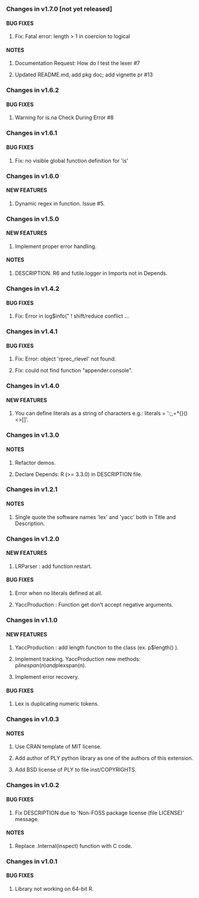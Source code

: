 ### Changes in v1.7.0 [not yet released]

#### BUG FIXES

  1. Fix: Fatal error: length > 1 in coercion to logical

#### NOTES

  1. Documentation Request: How do I test the lexer #7

  2. Updated README.md, add pkg doc; add vignette  pr #13

### Changes in v1.6.2

#### BUG FIXES

  1. Warning for is.na Check During Error #8

### Changes in v1.6.1

#### BUG FIXES

  1. Fix: no visible global function definition for 'is'

### Changes in v1.6.0

#### NEW FEATURES

  1. Dynamic regex in function. Issue #5.

### Changes in v1.5.0

#### NEW FEATURES

  1. Implement proper error handling.

#### NOTES

  1. DESCRIPTION. R6 and futile.logger in Imports not in Depends.

### Changes in v1.4.2

#### BUG FIXES

  1. Fix: Error in log$info("  ! shift/reduce conflict ...

### Changes in v1.4.1

#### BUG FIXES

  1. Fix: Error: object 'rprec_rlevel' not found.

  2. Fix: could not find function "appender.console".

### Changes in v1.4.0

#### NEW FEATURES

  1. You can define literals as a string of characters e.g.: literals = ':;,=*{}()<>[]'.

### Changes in v1.3.0

#### NOTES

  1. Refactor demos.

  2. Declare Depends: R (>= 3.3.0) in DESCRIPTION file.

### Changes in v1.2.1

#### NOTES

  1. Single quote the software names 'lex' and 'yacc' both in Title and Description.

### Changes in v1.2.0

#### NEW FEATURES

  1. LRParser : add function restart.

#### BUG FIXES

  1. Error when no literals defined at all.

  2. YaccProduction : Function get don't accept negative arguments.

### Changes in v1.1.0

#### NEW FEATURES

  1. YaccProduction : add length function to the class (ex. p$length() ).

  2. Implement tracking. YaccProduction new methods: p$linespan(n) and p$lexspan(n).

  3. Implement error recovery.

#### BUG FIXES

  1. Lex is duplicating numeric tokens.


### Changes in v1.0.3

#### NOTES

  1. Use CRAN template of MIT license.

  2. Add author of PLY python library as one of the authors of this extension.

  3. Add BSD license of PLY to file inst/COPYRIGHTS.

### Changes in v1.0.2

#### BUG FIXES

  1. Fix DESCRIPTION due to 'Non-FOSS package license (file LICENSE)' message.

#### NOTES

  1. Replace .Internal(inspect) function with C code.

### Changes in v1.0.1

#### BUG FIXES

  1. Library not working on 64-bit R.
